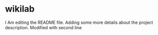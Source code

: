 # wikilab
I Am editing the README file. Adding some more details about the project description.
Modified with second line
